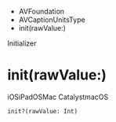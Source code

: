 

- AVFoundation
- AVCaptionUnitsType
-  init(rawValue:) 

Initializer

# init(rawValue:)

iOSiPadOSMac CatalystmacOS

``` source
init?(rawValue: Int)
```


